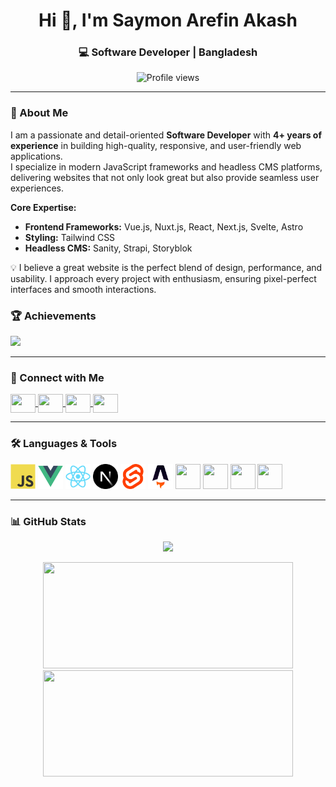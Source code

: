 <h1 align="center">Hi 👋, I'm Saymon Arefin Akash</h1>
<h3 align="center">💻 Software Developer | Bangladesh</h3>

<p align="center">
  <img src="https://komarev.com/ghpvc/?username=saymonakash&label=Profile%20views&color=0e75b6&style=flat" alt="Profile views" />
</p>

---

### 🚀 About Me
I am a passionate and detail-oriented **Software Developer** with **4+ years of experience** in building high-quality, responsive, and user-friendly web applications.  
I specialize in modern JavaScript frameworks and headless CMS platforms, delivering websites that not only look great but also provide seamless user experiences.

**Core Expertise:**
- **Frontend Frameworks:** Vue.js, Nuxt.js, React, Next.js, Svelte, Astro
- **Styling:** Tailwind CSS
- **Headless CMS:** Sanity, Strapi, Storyblok

💡 I believe a great website is the perfect blend of design, performance, and usability. I approach every project with enthusiasm, ensuring pixel-perfect interfaces and smooth interactions.

### 🏆 Achievements
<a href="https://github.com/ryo-ma/github-profile-trophy">
  <img width=800 src="https://github-profile-trophy.vercel.app/?username=saymonakash&column=7&theme=juicyfresh&no-frame=true"/>
</a>

---

### 🤝 Connect with Me
<p align="left">
<a href="https://twitter.com/saymonakash310" target="blank">
  <img align="center" src="https://raw.githubusercontent.com/rahuldkjain/github-profile-readme-generator/master/src/images/icons/Social/twitter.svg" height="30" width="40" />
</a>
<a href="https://www.linkedin.com/in/saymonakash/" target="blank">
  <img align="center" src="https://raw.githubusercontent.com/rahuldkjain/github-profile-readme-generator/master/src/images/icons/Social/linked-in-alt.svg" height="30" width="40" />
</a>
<a href="https://www.facebook.com/SaymonArefinAkash310" target="blank">
  <img align="center" src="https://raw.githubusercontent.com/rahuldkjain/github-profile-readme-generator/master/src/images/icons/Social/facebook.svg" height="30" width="40" />
</a>
<a href="https://www.instagram.com/saymon_arefin_akash/" target="blank">
  <img align="center" src="https://raw.githubusercontent.com/rahuldkjain/github-profile-readme-generator/master/src/images/icons/Social/instagram.svg" height="30" width="40" />
</a>
</p>

---

### 🛠️ Languages & Tools
<p align="left">
  <a href="https://developer.mozilla.org/en-US/docs/Web/JavaScript" target="_blank"><img src="https://raw.githubusercontent.com/devicons/devicon/master/icons/javascript/javascript-original.svg" width="40" height="40"/></a>
  <a href="https://vuejs.org/" target="_blank"><img src="https://raw.githubusercontent.com/devicons/devicon/master/icons/vuejs/vuejs-original.svg" width="40" height="40"/></a>
  <a href="https://react.dev/" target="_blank"><img src="https://raw.githubusercontent.com/devicons/devicon/master/icons/react/react-original.svg" width="40" height="40"/></a>
  <a href="https://nextjs.org/" target="_blank"><img src="https://raw.githubusercontent.com/devicons/devicon/master/icons/nextjs/nextjs-original.svg" width="40" height="40"/></a>
  <a href="https://svelte.dev/" target="_blank"><img src="https://raw.githubusercontent.com/devicons/devicon/master/icons/svelte/svelte-original.svg" width="40" height="40"/></a>
  <a href="https://astro.build/" target="_blank"><img src="https://raw.githubusercontent.com/devicons/devicon/master/icons/astro/astro-original.svg" width="40" height="40"/></a>
  <a href="https://tailwindcss.com/" target="_blank"><img src="https://www.vectorlogo.zone/logos/tailwindcss/tailwindcss-icon.svg" width="40" height="40"/></a>
  <a href="https://sanity.io/" target="_blank"><img src="https://avatars.githubusercontent.com/u/17177659?s=200&v=4" width="40" height="40"/></a>
  <a href="https://strapi.io/" target="_blank"><img src="https://avatars.githubusercontent.com/u/19872176?s=200&v=4" width="40" height="40"/></a>
  <a href="https://www.storyblok.com/" target="_blank"><img src="https://avatars.githubusercontent.com/u/23617963?s=200&v=4" width="40" height="40"/></a>
</p>

---

### 📊 GitHub Stats
<p align="center">
  <img src="https://github-readme-stats.vercel.app/api/top-langs/?username=saymonakash&theme=vue-dark&layout=compact&langs_count=8" />
</p>
<div align="center">
  <img height="170" width="400" src="https://github-readme-stats.vercel.app/api?username=saymonakash&show_icons=true&theme=vue-dark&count_private=true&include_all_commits=true" />
  <img height="170" width="400" src="https://github-readme-streak-stats.herokuapp.com/?user=saymonakash&theme=vue-dark" />
</div>
